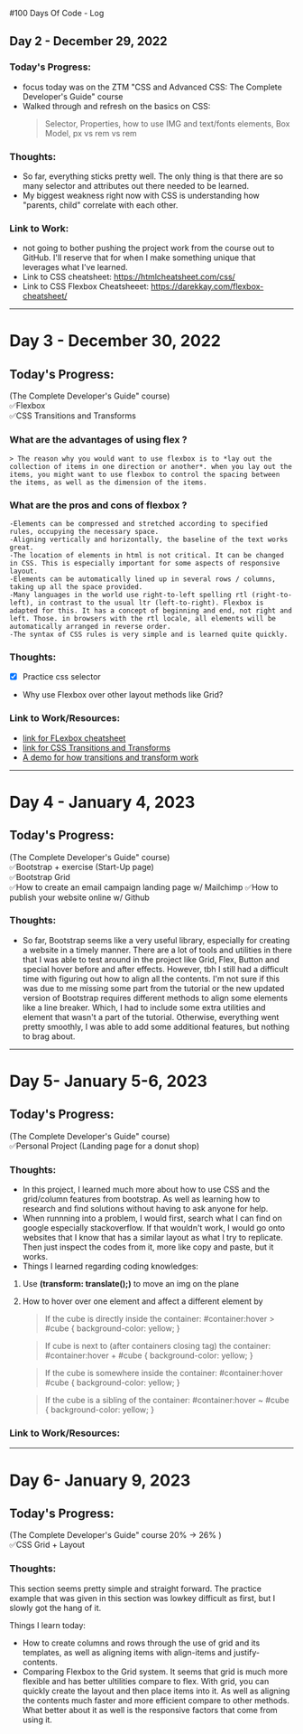 #100 Days Of Code - Log

## Day 2 - December 29, 2022

### Today's Progress:
- focus today was on the ZTM "CSS and Advanced CSS: The Complete Developer's Guide" course
- Walked through and refresh on the basics on CSS: 
  > Selector, Properties, how to use IMG and text/fonts elements, Box Model, px vs rem vs rem

### Thoughts:
- So far, everything sticks pretty well. The only thing is that there are so many selector and attributes out there needed to be learned.
- My biggest weakness right now with CSS is understanding how "parents, child" correlate with each other.

### Link to Work:
- not going to bother pushing the project work from the course out to GitHub.  I'll reserve that for when I make something unique that leverages what I've learned. 
- Link to CSS cheatsheet: https://htmlcheatsheet.com/css/
- Link to CSS Flexbox Cheatsheeet: https://darekkay.com/flexbox-cheatsheet/

---

# Day 3 - December 30, 2022

## Today's Progress:
  (The Complete Developer's Guide" course)<br>
  ✅Flexbox<br>
  ✅CSS Transitions and Transforms<br>
  
### __What are the advantages of using flex ?__ 
    > The reason why you would want to use flexbox is to *lay out the collection of items in one direction or another*. when you lay out the items, you might want to use flexbox to control the spacing between the items, as well as the dimension of the items. 
  
### __What are the pros and cons of flexbox ?__
    -Elements can be compressed and stretched according to specified rules, occupying the necessary space.
    -Aligning vertically and horizontally, the baseline of the text works great.
    -The location of elements in html is not critical. It can be changed in CSS. This is especially important for some aspects of responsive layout.
    -Elements can be automatically lined up in several rows / columns, taking up all the space provided.
    -Many languages in the world use right-to-left spelling rtl (right-to-left), in contrast to the usual ltr (left-to-right). Flexbox is adapted for this. It has a concept of beginning and end, not right and left. Those. in browsers with the rtl locale, all elements will be automatically arranged in reverse order.
    -The syntax of CSS rules is very simple and is learned quite quickly.


### Thoughts:
- [x] Practice css selector
- Why use Flexbox over other layout methods like Grid?

### Link to Work/Resources:
- [link for FLexbox cheatsheet](https://darekkay.com/flexbox-cheatsheet/)
- [link for CSS Transitions and Transforms](https://thoughtbot.com/blog/transitions-and-transforms)
- [A demo for how transitions and transform work](https://codepen.io/david1ha/pen/XWBdOwr)


-----

# Day 4 - January 4, 2023

## Today's Progress:
  (The Complete Developer's Guide" course)<br>
  ✅Bootstrap + exercise (Start-Up page) <br>
  ✅Bootstrap Grid <br>
  ✅How to create an email campaign landing page w/ Mailchimp
  ✅How to publish your website online w/ Github
### Thoughts:
- So far, Bootstrap seems like a very useful library, especially for creating a website in a timely manner. There are a lot of tools and utilities in there that I was able to test around in the project like Grid, Flex, Button and special hover before and after effects. However, tbh I still had a difficult time with figuring out how to align all the contents. I'm not sure if this was due to me missing some part from the tutorial or the new updated version of Bootstrap requires different methods to align some elements like a line breaker. Which, I had to include some extra utilities and element that wasn't a part of the tutorial. Otherwise, everything went pretty smoothly, I was able to add some additional features, but nothing to brag about.


-----

# Day 5- January 5-6, 2023

## Today's Progress:
  (The Complete Developer's Guide" course)<br>
  ✅Personal Project (Landing page for a donut shop)
### Thoughts:
- In this project, I learned much more about how to use CSS and the grid/column features from bootstrap. As well as learning how to research and find solutions without having to ask anyone for help.
- When runnning into a problem, I would first, search what I can find on google especially stackoverflow. If that wouldn't work, I would go onto websites that I know that has a similar layout as what I try to replicate. Then just inspect the codes from it, more like copy and paste, but it works.
- Things I learned regarding coding knowledges:
1. Use __(transform: translate();)__ to move an img on the plane
2. How to hover over one element and affect a different element by 
 
   >If the cube is directly inside the container:
    #container:hover > #cube { background-color: yellow; }

   >If cube is next to (after containers closing tag) the container:
    #container:hover + #cube { background-color: yellow; }

   >If the cube is somewhere inside the container:
    #container:hover #cube { background-color: yellow; }

   >If the cube is a sibling of the container:
    #container:hover ~ #cube { background-color: yellow; }

### Link to Work/Resources:

-----

# Day 6- January 9, 2023

## Today's Progress:
  (The Complete Developer's Guide" course  20% -> 26% )<br>
  ✅CSS Grid + Layout
### Thoughts:
This section seems pretty simple and straight forward. The practice example that was given in this section was lowkey difficult as first, but I slowly got the hang of it. 

Things I learn today:
- How to create columns and rows through the use of grid and its templates, as well as aligning items with align-items and justify-contents. 
- Comparing Flexbox to the Grid system. It seems that grid is much more flexible and has better ultilities compare to flex. With grid, you can quickly create the layout and then place items into it. As well as aligning the contents much faster and more efficient compare to other methods. What better about it as well is the responsive factors that come from using it. 




